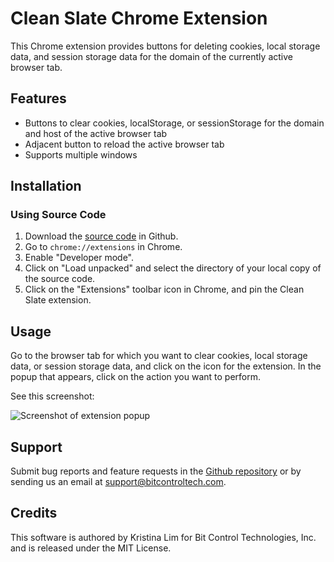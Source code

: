 # Clean Slate Chrome Extension

This Chrome extension provides buttons for deleting cookies, local storage data,
and session storage data for the domain of the currently active browser tab.

## Features

* Buttons to clear cookies, localStorage, or sessionStorage for the domain and host of the
  active browser tab
* Adjacent button to reload the active browser tab
* Supports multiple windows

## Installation

### Using Source Code

1. Download the [source
   code](https://github.com/bitcontroltech/cleanslate-chrome-extension) in
Github.
2. Go to `chrome://extensions` in Chrome.
3. Enable "Developer mode".
4. Click on "Load unpacked" and select the directory of your local copy of the
   source code.
5. Click on the "Extensions" toolbar icon in Chrome, and pin the Clean Slate
   extension.

## Usage

Go to the browser tab for which you want to clear cookies, local storage data,
or session storage data, and click on the icon for the extension. In the popup
that appears, click on the action you want to perform.

See this screenshot:

![Screenshot of extension popup](images/screenshot-1.2.png?raw=true "Screenshot
of the extension popup")

## Support

Submit bug reports and feature requests in the [Github
repository](https://github.com/bitcontroltech/cleanslate-chrome-extension) or by
sending us an email at support@bitcontroltech.com.

## Credits

This software is authored by Kristina Lim for Bit Control Technologies, Inc. and
is released under the MIT License.
